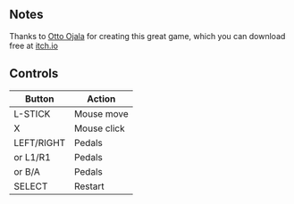 ## Notes

Thanks to [Otto Ojala](https://ottoojala.itch.io) for creating this great game, which you can download free at [itch.io](https://ottoojala.itch.io/basicbiking)


## Controls

| Button     | Action      |
| ---------- | ----------- |
| L-STICK    | Mouse move  |
| X          | Mouse click |
| LEFT/RIGHT | Pedals      |
| or L1/R1   | Pedals      |
| or B/A     | Pedals      |
| SELECT     | Restart     |
